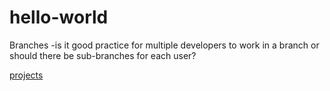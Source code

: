 # hello-world
Branches
-is it good practice for multiple developers to work in a branch or should there be sub-branches for each user?



[projects](./open-source-projects.md)
